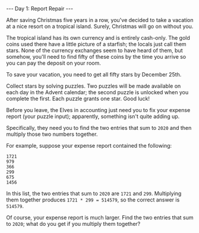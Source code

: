 --- Day 1: Report Repair ---

After saving Christmas five years in a row, you've decided to take a vacation at a nice resort
on a tropical island. Surely, Christmas will go on without you.

The tropical island has its own currency and is entirely cash-only. The gold coins used there
have a little picture of a starfish; the locals just call them stars. None of the currency
exchanges seem to have heard of them, but somehow, you'll need to find fifty of these coins by
the time you arrive so you can pay the deposit on your room.

To save your vacation, you need to get all fifty stars by December 25th.

Collect stars by solving puzzles. Two puzzles will be made available on each day in the Advent
calendar; the second puzzle is unlocked when you complete the first. Each puzzle grants one
star. Good luck!

Before you leave, the Elves in accounting just need you to fix your expense report (your puzzle
input); apparently, something isn't quite adding up.

Specifically, they need you to find the two entries that sum to `2020` and then multiply those
two numbers together.

For example, suppose your expense report contained the following:

    1721
    979
    366
    299
    675
    1456

In this list, the two entries that sum to `2020` are `1721` and `299`. Multiplying them
together produces `1721 * 299 = 514579`, so the correct answer is `514579`.

Of course, your expense report is much larger. Find the two entries that sum to `2020`; what do
you get if you multiply them together?
